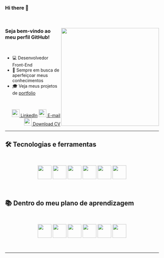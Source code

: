 ### Hi there 👋
<br>

<div>
<img align="right" width="320px" src="https://github-readme-stats.vercel.app/api/top-langs/?username=Gabtech1&layout=compact"/>

<h3> Seja bem-vindo ao meu perfil GitHub!</h3> <br>

- 💻 Desenvolvedor Front-End
- 📙 Sempre em busca de aperfeiçoar meus conhecimentos
- 🎓 Veja meus projetos de <a href="https://gabtech1.github.io/Portfolio/">portfolio</a>
<br>
<p align="right">
  <a href="https://www.linkedin.com/in/gabriel-aparecido-da-paix%C3%A3o-118a88226/" alt="Linkedin" target="_blank">
  <img width="25px" src="https://cdn.jsdelivr.net/gh/devicons/devicon/icons/linkedin/linkedin-original.svg"> LinkedIn</a>
  <a href="mailto:GabrielAp.dev@hotmail.com" alt="E-mail" target="_blank">
  <img width="25px" src="https://cdn.discordapp.com/attachments/1003743714247716958/1070539726290964570/icons8-mail-50.png" > E-mail</a>
  <a href="https://drive.google.com/file/d/1v-la6LR8vR-BNn9yp2LxkEcTHuKsIMSk/view?usp=share_link" alt="CV" target="_blank">
  <img width="25px" src="https://cdn.discordapp.com/attachments/1003743714247716958/1070540320707723326/icons8-download-resume-48.png" > Download CV</a>
  </p>
</div>

---
## 🛠 Tecnologias e ferramentas 
<br>
<p align="center">
<img width="45" src="https://cdn.jsdelivr.net/gh/devicons/devicon/icons/git/git-plain.svg"/>
<img width="45" src="https://cdn.jsdelivr.net/gh/devicons/devicon/icons/github/github-original-wordmark.svg" />
<img width="45" src="https://cdn.jsdelivr.net/gh/devicons/devicon/icons/html5/html5-plain-wordmark.svg"/>
<img width="45" src="https://cdn.jsdelivr.net/gh/devicons/devicon/icons/css3/css3-plain-wordmark.svg" />
<img width="45" src="https://cdn.jsdelivr.net/gh/devicons/devicon/icons/javascript/javascript-plain.svg"/>
<img width="45" src="https://cdn.jsdelivr.net/gh/devicons/devicon/icons/figma/figma-original.svg"/>       
</p>

<br>

## 📚 Dentro do meu plano de aprendizagem
<br>
<p align="center">
<img width="45" src="https://cdn.jsdelivr.net/gh/devicons/devicon/icons/react/react-original-wordmark.svg" />
<img width="45" src="https://cdn.jsdelivr.net/gh/devicons/devicon/icons/angularjs/angularjs-original.svg"
 />
<img width="45" src="https://cdn.jsdelivr.net/gh/devicons/devicon/icons/vuejs/vuejs-original-wordmark.svg" />
<img width="45" src="https://cdn.jsdelivr.net/gh/devicons/devicon/icons/nodejs/nodejs-plain.svg"/>
<img width="45" src="https://cdn.jsdelivr.net/gh/devicons/devicon/icons/typescript/typescript-original.svg" />
<img width="45" src="https://cdn.jsdelivr.net/gh/devicons/devicon/icons/mysql/mysql-original-wordmark.svg" />

</p> <br>

---
